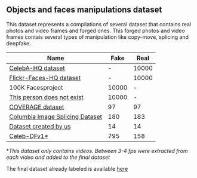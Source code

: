 ## Objects and faces manipulations dataset

This dataset represents a compilations of several dataset that contains real photos and video frames and forged ones. This forged photos and video frames contais several types of manipulation like copy-move, splicing and deepfake.

| Name  |  Fake | Real | 
| ----------- | ----------- | ----------- | 
| <a href="https://arxiv.org/abs/1710.10196" target="_blank">CelebA-HQ dataset</a> |   -     | 10000 | 
| <a href="https://arxiv.org/abs/1812.04948" target="_blank">Flickr-Faces-HQ dataset </a>   | -       | 10000 | jewknjrw |
| 100K Facesproject | 10000 | - | njbhjebhr |
| <a href="https://thispersondoesnotexist.com/" target="_blank">This person does not exist </a> | 10000 | - | wehwu |
| <a href="https://github.com/wenbihan/coverage" target="_blank">COVERAGE dataset </a> | 97| 97| jehbrb|
| <a href="https://www.ee.columbia.edu/ln/dvmm/downloads/AuthSplicedDataSet/AuthSplicedDataSet.htm" target="_blank">Columbia Image Splicing Dataset </a> | 180 | 183 | hegrher |
| <a href="https://uporto-my.sharepoint.com/:f:/g/personal/up201606726_up_pt/ElCayyzNd5tMkvCbIFwjtrsBMiuuHpSR10iV8S5Tj5_vBw?e=9U2SFG" target="_blank">Dataset created by us </a> | 14 | 14 | jerherw |
| <a href="https://arxiv.org/abs/1909.12962" target="_blank">Celeb-DFv1* </a> | 795 | 158 | hebghweb|  

**This dataset only contains videos. Between 3-4 fps were extracted from each video and added to the final dataset*



<!--a href="https://www.autopsy.com/download/" target="_blank">Here</a>, it is possible to find the compilation of all datasets already labeled.-->
The final dataset already labeled is available <a href="https://github.com/saraferreirascf/Deep-fake-detector/tree/main/datasets" target="_blank">here</a>

